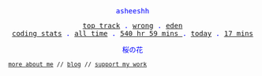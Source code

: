 <p align="center" style="color:blue"><samp>asheeshh</samp></p>        <p align="center" style="color:blue">        <samp>            <a href="https://open.spotify.com/track/5743xMYXTQJvCIIiSRTXTZ">top track</a> .            <a href="https://open.spotify.com/track/5743xMYXTQJvCIIiSRTXTZ">wrong</a> .            <a href="https://open.spotify.com/track/5743xMYXTQJvCIIiSRTXTZ">eden</a></br>            <a href="https://wakatime.com/@asheeshh">coding stats</a> .            <a href="https://wakatime.com/@asheeshh">all time</a> .            <a href="https://wakatime.com/@asheeshh">            540 hr 59 mins        </a> .            <a href="https://wakatime.com/@asheeshh">today</a> .            <a href="https://wakatime.com/@asheeshh">17 mins</a>        </samp>        </p>        <p align="center" style="color:blue"><samp>桜の花</samp></p>                <sub><samp><a href="https://asheeshh.ninja/about/">more about me</a> // <a href="https://dev.to/asheeshh">blog</a> // <a href="https://buymeacoffee.com/asheeshh">support my work</a></samp></sub>